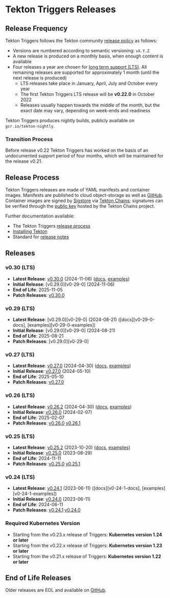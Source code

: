 # Tekton Triggers Releases

## Release Frequency

Tekton Triggers follows the Tekton community [release policy][release-policy]
as follows:

- Versions are numbered according to semantic versioning: `vX.Y.Z`
- A new release is produced on a monthly basis, when enough content is available
- Four releases a year are chosen for [long term support (LTS)](https://github.com/tektoncd/community/blob/main/releases.md#support-policy).
  All remaining releases are supported for approximately 1 month (until the next
  release is produced)
    - LTS releases take place in January, April, July and October every year
    - The first Tekton Triggers LTS release will be **v0.22.0** in October 2022
    - Releases usually happen towards the middle of the month, but the exact date
      may vary, depending on week-ends and readiness

Tekton Triggers produces nightly builds, publicly available on
`gcr.io/tekton-nightly`. 

### Transition Process

Before release v0.22 Tekton Triggers has worked on the basis of an undocumented
support period of four months, which will be maintained for the release v0.21.

## Release Process

Tekton Triggers releases are made of YAML manifests and container images.
Manifests are published to cloud object-storage as well as
[GitHub][tekton-triggers-releases]. Container images are signed by
[Sigstore][sigstore] via [Tekton Chains][tekton-chains]; signatures can be
verified through the [public key][chains-public-key] hosted by the Tekton Chains
project.

Further documentation available:

- The Tekton Triggers [release process][tekton-releases-docs]
- [Installing Tekton][tekton-installation]
- Standard for [release notes][release-notes-standards]

## Releases


### v0.30 (LTS)

- **Latest Release**: [v0.30.0][v0-30-0] (2024-11-06) ([docs][v0-30-0-docs], [examples][v0-30-0-examples])
- **Initial Release**: [v0.29.0][v0-29-0] (2024-11-06)
- **End of Life**: 2025-11-05
- **Patch Releases**: [v0.30.0][v0-30-0]


### v0.29 (LTS)

- **Latest Release**: [v0.29.0][v0-29-0] (2024-08-21) ([docs][v0-29-0-docs], [examples][v0-29-0-examples])
- **Initial Release**: [v0.29.0][v0-29-0] (2024-08-21)
- **End of Life**: 2025-08-21
- **Patch Releases**: [v0.29.0][v0-29-0]

### v0.27 (LTS)

- **Latest Release**: [v0.27.0][v0-27-0] (2024-04-30) ([docs][v0-27-0-docs], [examples][v0-27-0-examples])
- **Initial Release**: [v0.27.0][v0-27-0] (2024-05-10)
- **End of Life**: 2025-05-10
- **Patch Releases**: [v0.27.0][v0-27-0]

### v0.26 (LTS)

- **Latest Release**: [v0.26.2][v0-26-2] (2024-04-30) ([docs][v0-26-2-docs], [examples][v0-26-2-examples])
- **Initial Release**: [v0.26.0][v0-26-0] (2024-02-07)
- **End of Life**: 2025-02-07
- **Patch Releases**: [v0.26.0][v0-26-0] [v0.26.1][v0-26-1]

### v0.25 (LTS)

- **Latest Release**: [v0.25.2][v0-25-2] (2023-10-20) ([docs][v0-25-2-docs], [examples][v0-25-2-examples])
- **Initial Release**: [v0.25.0][v0-25-0] (2023-08-29)
- **End of Life**: 2024-11-11
- **Patch Releases**: [v0.25.0][v0-25-0] [v0.25.1][v0-25-1]

### v0.24 (LTS)

- **Latest Release**: [v0.24.1][v0-24-1] (2023-06-11) ([docs][v0-24-1-docs], [examples][v0-24-1-examples])
- **Initial Release**: [v0.24.0][v0-24-0] (2023-06-11)
- **End of Life**: 2024-06-11
- **Patch Releases**: [v0.24.1][v0-24-1] [v0.24.0][v0-24-0]

### Required Kubernetes Version

- Starting from the v0.23.x release of Triggers: **Kubernetes version 1.24 or later**
- Starting from the v0.22.x release of Triggers: **Kubernetes version 1.23 or later**
- Starting from the v0.21.x release of Triggers: **Kubernetes version 1.22 or later**

## End of Life Releases

Older releases are EOL and available on [GitHub][tekton-triggers-releases].


[release-policy]: https://github.com/tektoncd/community/blob/main/releases.md
[sigstore]: https://sigstore.dev
[tekton-chains]: https://github.com/tektoncd/chains
[tekton-triggers-releases]: https://github.com/tektoncd/triggers/releases
[chains-public-key]: https://github.com/tektoncd/chains/blob/main/tekton.pub
[tekton-releases-docs]: tekton/README.md
[tekton-installation]: docs/install.md
[release-notes-standards]:
    https://github.com/tektoncd/community/blob/main/standards.md#release-notes

[v0-24-0]: https://github.com/tektoncd/triggers/releases/tag/v0.24.0
[v0-24-1]: https://github.com/tektoncd/triggers/releases/tag/v0.24.1
[v0-24-2]: https://github.com/tektoncd/triggers/releases/tag/v0.24.2
[v0-24-2-docs]: https://github.com/tektoncd/triggers/tree/v0.24.2/docs#tekton-triggers
[v0-24-2-examples]: https://github.com/tektoncd/triggers/tree/v0.24.2/examples#examples
[v0-25-0]: https://github.com/tektoncd/triggers/releases/tag/v0.25.0
[v0-25-1]: https://github.com/tektoncd/triggers/releases/tag/v0.25.1
[v0-25-2]: https://github.com/tektoncd/triggers/releases/tag/v0.25.2
[v0-25-2-docs]: https://github.com/tektoncd/triggers/tree/v0.25.2/docs#tekton-triggers
[v0-25-2-examples]: https://github.com/tektoncd/triggers/tree/v0.25.2/examples#examples
[v0-26-0]: https://github.com/tektoncd/triggers/releases/tag/v0.26.0
[v0-26-1]: https://github.com/tektoncd/triggers/releases/tag/v0.26.1
[v0-26-2]: https://github.com/tektoncd/triggers/releases/tag/v0.26.2
[v0-26-2-docs]: https://github.com/tektoncd/triggers/tree/v0.26.2/docs#tekton-triggers
[v0-26-2-examples]: https://github.com/tektoncd/triggers/tree/v0.26.2/examples#examples
[v0-27-0]: https://github.com/tektoncd/triggers/releases/tag/v0.27.0
[v0-27-0-docs]: https://github.com/tektoncd/triggers/tree/v0.27.0/docs#tekton-triggers
[v0-27-0-examples]: https://github.com/tektoncd/triggers/tree/v0.27.0/examples#examples
[v0-28-0]: https://github.com/tektoncd/triggers/releases/tag/v0.28.0
[v0-28-0-docs]: https://github.com/tektoncd/triggers/tree/v0.28.0/docs#tekton-triggers
[v0-28-0-examples]: https://github.com/tektoncd/triggers/tree/v0.28.0/examples#examples
[v0-30-0]: https://github.com/tektoncd/triggers/releases/tag/v0.28.0
[v0-30-0-docs]: https://github.com/tektoncd/triggers/tree/v0.28.0/docs#tekton-triggers
[v0-30-0-examples]: https://github.com/tektoncd/triggers/tree/v0.28.0/examples#examples

